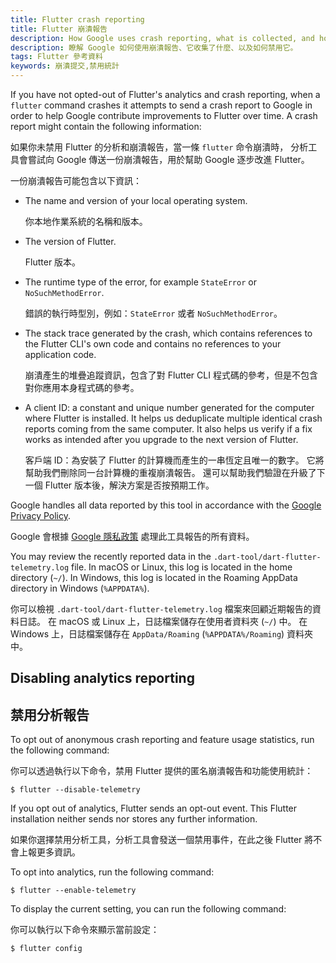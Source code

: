 ```yaml
---
title: Flutter crash reporting
title: Flutter 崩潰報告
description: How Google uses crash reporting, what is collected, and how to opt out.
description: 瞭解 Google 如何使用崩潰報告、它收集了什麼、以及如何禁用它。
tags: Flutter 參考資料
keywords: 崩潰提交,禁用統計
---
```


If you have not opted-out of Flutter's analytics and crash reporting,
when a `flutter` command crashes it attempts to send a crash report
to Google in order to help Google contribute improvements to Flutter
over time. A crash report might contain the following information:

如果你未禁用 Flutter 的分析和崩潰報告，當一條 `flutter` 命令崩潰時，
分析工具會嘗試向 Google 傳送一份崩潰報告，用於幫助 Google 逐步改進 Flutter。

一份崩潰報告可能包含以下資訊：

* The name and version of your local operating system.

  你本地作業系統的名稱和版本。
    
* The version of Flutter.

  Flutter 版本。
    
* The runtime type of the error, for example `StateError` or 
  `NoSuchMethodError`.
  
  錯誤的執行時型別，例如：`StateError` 或者 `NoSuchMethodError`。
    
* The stack trace generated by the crash, which contains references to 
  the Flutter CLI's own code and contains no references to your application 
  code.
  
  崩潰產生的堆疊追蹤資訊，包含了對 Flutter CLI 程式碼的參考，但是不包含對你應用本身程式碼的參考。
  
* A client ID: a constant and unique number generated for the
  computer where Flutter is installed.
  It helps us deduplicate multiple identical crash
  reports coming from the same computer.
  It also helps us verify if a fix works
  as intended after you upgrade to the next version of Flutter.
  
  客戶端 ID：為安裝了 Flutter 的計算機而產生的一串恆定且唯一的數字。
  它將幫助我們刪除同一台計算機的重複崩潰報告。
  還可以幫助我們驗證在升級了下一個 Flutter 版本後，解決方案是否按預期工作。

Google handles all data reported by this tool in accordance with the 
[Google Privacy Policy][].

Google 會根據 [Google 隱私政策][Google Privacy Policy]
處理此工具報告的所有資料。

You may review the recently reported data in the 
`.dart-tool/dart-flutter-telemetry.log` file.
In macOS or Linux, this log is located in the home directory (`~/`).
In Windows, this log is located in the Roaming AppData directory in Windows (`%APPDATA%`). 

你可以檢視 `.dart-tool/dart-flutter-telemetry.log`
檔案來回顧近期報告的資料日誌。
在 macOS 或 Linux 上，日誌檔案儲存在使用者資料夾 (`~/`) 中。
在 Windows 上，日誌檔案儲存在 `AppData/Roaming` (`%APPDATA%/Roaming`) 資料夾中。

## Disabling analytics reporting

## 禁用分析報告

To opt out of anonymous crash reporting and feature
usage statistics, run the following command:

你可以透過執行以下命令，禁用 Flutter 提供的匿名崩潰報告和功能使用統計：

```terminal
$ flutter --disable-telemetry
```

If you opt out of analytics, Flutter sends an opt-out event.
This Flutter installation neither sends nor stores any further information. 

如果你選擇禁用分析工具，分析工具會發送一個禁用事件，在此之後 Flutter 將不會上報更多資訊。

To opt into analytics, run the following command: 

```terminal
$ flutter --enable-telemetry
```

To display the current setting, you can run the following command:

你可以執行以下命令來顯示當前設定：

```terminal
$ flutter config
```

[Google Privacy Policy]: https://policies.google.com/privacy
